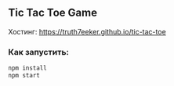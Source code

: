 ##   Tic Tac Toe Game
Хостинг: https://truth7eeker.github.io/tic-tac-toe

### Как запустить:
```sh
npm install
npm start
